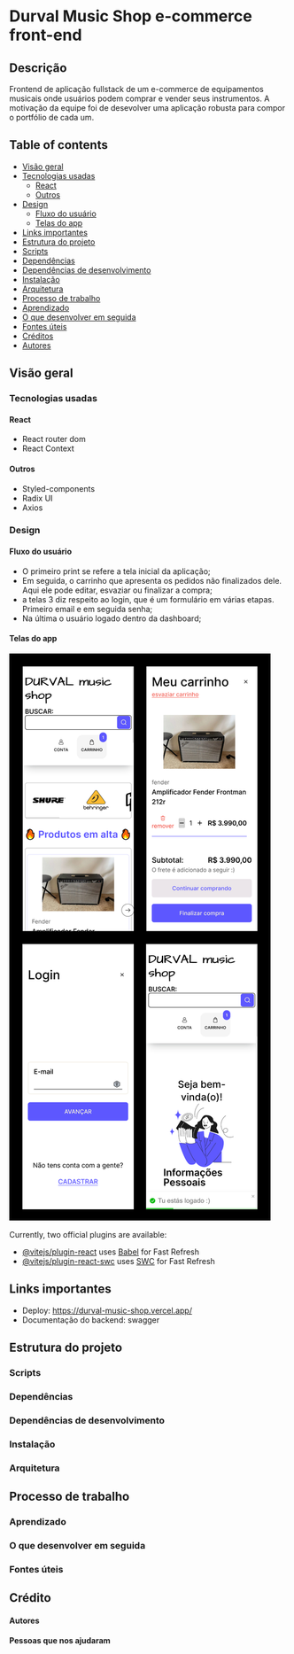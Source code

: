 # Durval Music Shop e-commerce front-end

## Descrição

Frontend de aplicação fullstack de um e-commerce de equipamentos musicais
onde usuários podem comprar e vender seus instrumentos.
A motivação da equipe foi de desevolver uma aplicação robusta para compor o portfólio de cada um.

## Table of contents

- [Visão geral](#visão-geral)
 - [Tecnologias usadas](#tecnologias-usadas)
   - [React](#react)
   - [Outros](#outros)
 - [Design](#screenshot)
   - [Fluxo do usuário](#fluxo-do-usuário)
   - [Telas do app](#telas-do-app)
 - [Links importantes](#links-importantes)
- [Estrutura do projeto](#estrutura-do-projeto)
 - [Scripts](#scripts)
 - [Dependências](#dependências)
 - [Dependências de desenvolvimento](#dependências-de-desenvolvimento)
 - [Instalação](#instalação)
 - [Arquitetura](#arquitetura)
- [Processo de trabalho](#processo-de-trabalho)
 - [Aprendizado](#aprendizado)
 - [O que desenvolver em seguida](#o-que-desenvolver-em-seguida)
 - [Fontes úteis](#fontes-úteis)
- [Créditos](#crédito)
 - [Autores](#autores)

## Visão geral

### Tecnologias usadas

#### React

- React router dom
- React Context

#### Outros

- Styled-components
- Radix UI
- Axios

### Design

#### Fluxo do usuário

- O primeiro print se refere a tela inicial da aplicação;
- Em seguida, o carrinho que apresenta os pedidos não finalizados dele.
Aqui ele pode editar, esvaziar ou finalizar a compra;
- a telas 3 diz respeito ao login, que é um formulário em várias
etapas. Primeiro email e em seguida senha;
- Na última o usuário logado dentro da dashboard;

#### Telas do app

![](./src/assets/docs/Durval-telas.jpg)

Currently, two official plugins are available:

- [@vitejs/plugin-react](https://github.com/vitejs/vite-plugin-react/blob/main/packages/plugin-react/README.md)
  uses [Babel](https://babeljs.io/) for Fast Refresh
- [@vitejs/plugin-react-swc](https://github.com/vitejs/vite-plugin-react-swc) uses [SWC](https://swc.rs/) for Fast
  Refresh

## Links importantes

- Deploy:  https://durval-music-shop.vercel.app/
- Documentação do backend: swagger


## Estrutura do projeto

### Scripts

### Dependências

### Dependências de desenvolvimento

### Instalação

### Arquitetura

## Processo de trabalho

### Aprendizado

### O que desenvolver em seguida

### Fontes úteis

## Crédito

#### Autores

#### Pessoas que nos ajudaram